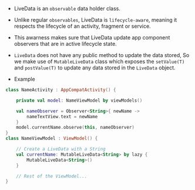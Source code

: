 - LiveData is an `observable` data holder class.

- Unlike regular `observables`, LiveData is `lifecycle-aware`, meaning it respects the lifecycle of an activity, fragment or service.

- This awarness makes sure that LiveData update app component observers that are in active lifecycle state.

- `LiveData` does not have any public method to update the data stored, So we make use of `MutableLiveData` class which exposes the `setValue(T)` and `postValue(T)` to update any data stored in the `LiveData` object.

- Example
```kotlin
class NameActivity : AppCompatActivity() {

	private val model: NameViewModel by viewModels()

	val nameObserver = Observer<String>{ newName ->
		nameTextView.text = newName
	}
	model.currentName.observe(this, nameObserver)
}
class NameViewModel : ViewModel() {

    // Create a LiveData with a String
    val currentName: MutableLiveData<String> by lazy {
        MutableLiveData<String>()
    }

    // Rest of the ViewModel...
}
```